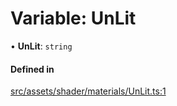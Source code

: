 # Variable: UnLit

• **UnLit**: `string`

#### Defined in

[src/assets/shader/materials/UnLit.ts:1](https://github.com/Orillusion/orillusion/blob/main/src/assets/shader/materials/UnLit.ts#L1)
